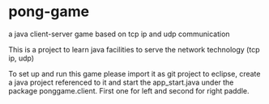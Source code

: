 # pong-game
a java client-server game based on tcp ip and udp communication

This is a project to learn java facilities to serve the network technology (tcp ip, udp)

To set up and run this game please import it as git project to eclipse, create a java project referenced
to it and start the app_start.java under the package ponggame.client. 
First one for left and second for right paddle. 
